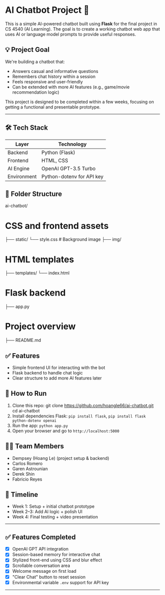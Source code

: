 # AI Chatbot Project 🤖

This is a simple AI-powered chatbot built using **Flask** for the final project in CS 4540 (AI Learning). The goal is to create a working chatbot web app that uses AI or language model prompts to provide useful responses.

## 💡 Project Goal
We're building a chatbot that:
- Answers casual and informative questions
- Remembers chat history within a session
- Feels responsive and user-friendly
- Can be extended with more AI features (e.g., game/movie recommendation logic)

This project is designed to be completed within a few weeks, focusing on getting a functional and presentable prototype.

---

## 🛠️ Tech Stack

| Layer        | Technology                  |
|--------------|-----------------------------|
| Backend      | Python (Flask)              |
| Frontend     | HTML, CSS                   |
| AI Engine    | OpenAI GPT-3.5 Turbo        |
| Environment  | Python-dotenv for API key   |

## 📁 Folder Structure
ai-chatbot/ 
# CSS and frontend assets
├── static/ 
    └── style.css
    # Background image
├── img/ 
# HTML templates 
├── templates/
    └── index.html 
# Flask backend 
├── app.py 
# Project overview
├── README.md 


## ✅ Features
- Simple frontend UI for interacting with the bot
- Flask backend to handle chat logic
- Clear structure to add more AI features later


## 🚀 How to Run
1. Clone this repo:
git clone https://github.com/hoangle66/ai-chatbot.git
cd ai-chatbot
2. Install dependencies Flask: `pip install flask`, `pip install flask python-dotenv openai`
3. Run the app: `python app.py`
4. Open your browser and go to `http://localhost:5000`

## 👨‍💻 Team Members
- Dempsey (Hoang Le) (project setup & backend)
- Carlos Romero
- Garen Astrounian
- Derek Shin
- Fabricio Reyes


## 📅 Timeline
- Week 1: Setup + initial chatbot prototype
- Week 2–3: Add AI logic + polish UI
- Week 4: Final testing + video presentation

---
## ✅ Features Completed

- [x] OpenAI GPT API integration
- [x] Session-based memory for interactive chat
- [x] Stylized front-end using CSS and blur effect
- [x] Scrollable conversation area
- [x] Welcome message on first load
- [x] "Clear Chat" button to reset session
- [x] Environmental variable `.env` support for API key

---




